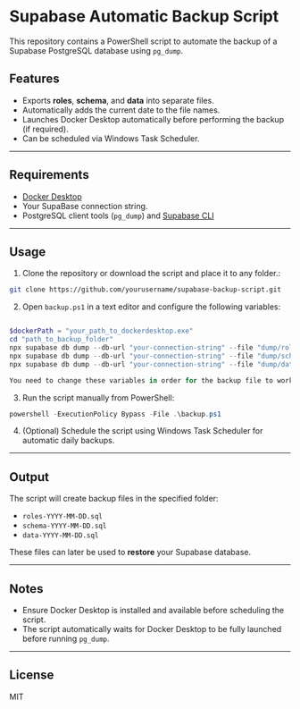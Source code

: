 
# Supabase Automatic Backup Script

This repository contains a PowerShell script to automate the backup of a Supabase PostgreSQL database using `pg_dump`.

## Features

- Exports **roles**, **schema**, and **data** into separate files.
- Automatically adds the current date to the file names.
- Launches Docker Desktop automatically before performing the backup (if required).
- Can be scheduled via Windows Task Scheduler.

---

## Requirements

- [Docker Desktop](https://www.docker.com/products/docker-desktop/)
- Your SupaBase connection string.
- PostgreSQL client tools (`pg_dump`) and [Supabase CLI](https://supabase.com/docs/guides/local-development/cli/getting-started)

---

## Usage

1. Clone the repository or download the script and place it to any folder.:

```bash
git clone https://github.com/yourusername/supabase-backup-script.git
```

2. Open `backup.ps1` in a text editor and configure the following variables:

```powershell

$dockerPath = "your_path_to_dockerdesktop.exe"
cd "path_to_backup_folder"
npx supabase db dump --db-url "your-connection-string" --file "dump/roles_$date.sql" --role-only
npx supabase db dump --db-url "your-connection-string" --file "dump/schema_$date.sql" --debug
npx supabase db dump --db-url "your-connection-string" --file "dump/data_$date.sql" --debug --data-only --use-copy

You need to change these variables in order for the backup file to work properly.


```

3. Run the script manually from PowerShell:

```powershell
powershell -ExecutionPolicy Bypass -File .\backup.ps1
```

4. (Optional) Schedule the script using Windows Task Scheduler for automatic daily backups.

---

## Output

The script will create backup files in the specified folder:

- `roles-YYYY-MM-DD.sql`
- `schema-YYYY-MM-DD.sql`
- `data-YYYY-MM-DD.sql`

These files can later be used to **restore** your Supabase database.

---

## Notes

- Ensure Docker Desktop is installed and available before scheduling the script.
- The script automatically waits for Docker Desktop to be fully launched before running `pg_dump`.

---

## License

MIT
